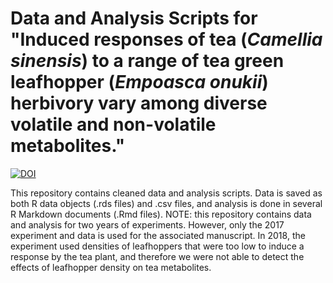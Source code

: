 
# Data and Analysis Scripts for "Induced responses of tea (*Camellia sinensis*) to a range of tea green leafhopper (*Empoasca onukii*) herbivory vary among diverse volatile and non-volatile metabolites."

<!-- badges: start -->
[![DOI](https://zenodo.org/badge/144983386.svg)](https://zenodo.org/badge/latestdoi/144983386)
<!-- badges: end -->


This repository contains cleaned data and analysis scripts.  Data is saved as both R data objects (.rds files) and .csv files, and analysis is done in several R Markdown documents (.Rmd files).  NOTE: this repository contains data and analysis for two years of experiments.  However, only the 2017 experiment and data is used for the associated manuscript.  In 2018, the experiment used densities of leafhoppers that were too low to induce a response by the tea plant, and therefore we were not able to detect the effects of leafhopper density on tea metabolites.
